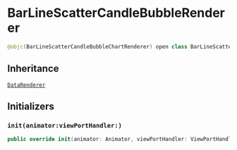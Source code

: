 # BarLineScatterCandleBubbleRenderer

``` swift
@objc(BarLineScatterCandleBubbleChartRenderer) open class BarLineScatterCandleBubbleRenderer: DataRenderer
```

## Inheritance

[`DataRenderer`](/DataRenderer)

## Initializers

### `init(animator:viewPortHandler:)`

``` swift
public override init(animator: Animator, viewPortHandler: ViewPortHandler)
```
